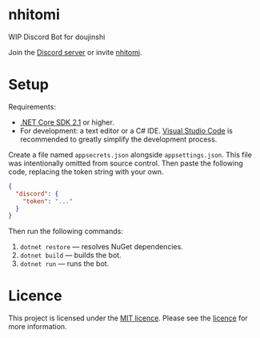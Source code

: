 # nhitomi

WIP Discord Bot for doujinshi

Join the [Discord server](https://discord.gg/bf3q7RM) or invite [nhitomi](https://discordapp.com/oauth2/authorize?client_id=515386276543725568&scope=bot&permissions=347200).

# Setup

Requirements:

- [.NET Core SDK 2.1](https://www.microsoft.com/net/learn/get-started) or higher.
- For development: a text editor or a C# IDE. [Visual Studio Code](https://code.visualstudio.com) is recommended to greatly simplify the development process.

Create a file named `appsecrets.json` alongside `appsettings.json`. This file was intentionally omitted from source control. Then paste the following code, replacing the token string with your own.

```json
{
  "discord": {
    "token": "..."
  }
}
```

Then run the following commands:

1. `dotnet restore` — resolves NuGet dependencies.
2. `dotnet build` — builds the bot.
3. `dotnet run` — runs the bot.

# Licence

This project is licensed under the [MIT licence](https://opensource.org/licenses/MIT). Please see the [licence](LICENCE) for more information.
